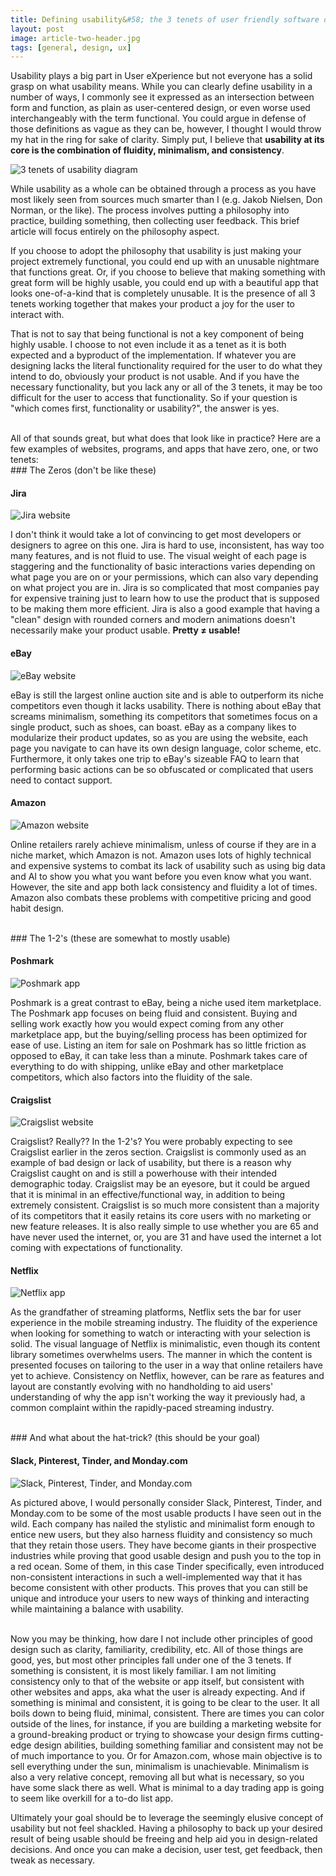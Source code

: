 ```yaml
---
title: Defining usability&#58; the 3 tenets of user friendly software design
layout: post
image: article-two-header.jpg
tags: [general, design, ux]
---
```


Usability plays a big part in User eXperience but not everyone has a solid grasp on what usability means. While you can clearly define usability in a number of ways, I commonly see it expressed as an intersection between form and function, as plain as user-centered design, or even worse used interchangeably with the term functional.<!--more--> You could argue in defense of those definitions as vague as they can be, however, I thought I would throw my hat in the ring for sake of clarity. Simply put, I believe that **usability at its core is the combination of fluidity, minimalism, and consistency**.

![3 tenets of usability diagram](/assets/media/posts/3-tenets-of-usability-diagram.png)

While usability as a whole can be obtained through a process as you have most likely seen from sources much smarter than I (e.g. Jakob Nielsen, Don Norman, or the like). The process involves putting a philosophy into practice, building something, then collecting user feedback. This brief article will focus entirely on the philosophy aspect.

If you choose to adopt the philosophy that usability is just making your project extremely functional, you could end up with an unusable nightmare that functions great. Or, if you choose to believe that making something with great form will be highly usable, you could end up with a beautiful app that looks one-of-a-kind that is completely unusable. It is the presence of all 3 tenets working together that makes your product a joy for the user to interact with.

That is not to say that being functional is not a key component of being highly usable. I choose to not even include it as a tenet as it is both expected and a byproduct of the implementation. If whatever you are designing lacks the literal functionality required for the user to do what they intend to do, obviously your product is not usable. And if you have the necessary functionality, but you lack any or all of the 3 tenets, it may be too difficult for the user to access that functionality. So if your question is "which comes first, functionality or usability?", the answer is yes.

<br/>
All of that sounds great, but what does that look like in practice? Here are a few examples of websites, programs, and apps that have zero, one, or two tenets:

<br/>
### The Zeros (don't be like these)

#### Jira
![Jira website](/assets/media/posts/usability-jira.jpg)

I don't think it would take a lot of convincing to get most developers or designers to agree on this one. Jira is hard to use, inconsistent, has way too many features, and is not fluid to use. The visual weight of each page is staggering and the functionality of basic interactions varies depending on what page you are on or your permissions, which can also vary depending on what project you are in. Jira is so complicated that most companies pay for expensive training just to learn how to use the product that is supposed to be making them more efficient. Jira is also a good example that having a "clean" design with rounded corners and modern animations doesn't necessarily make your product usable. **Pretty ≠ usable!**

#### eBay
![eBay website](/assets/media/posts/usability-ebay.jpg)

eBay is still the largest online auction site and is able to outperform its niche competitors even though it lacks usability. There is nothing about eBay that screams minimalism, something its competitors that sometimes focus on a single product, such as shoes, can boast. eBay as a company likes to modularize their product updates, so as you are using the website, each page you navigate to can have its own design language, color scheme, etc. Furthermore, it only takes one trip to eBay's sizeable FAQ to learn that performing basic actions can be so obfuscated or complicated that users need to contact support.

#### Amazon
![Amazon website](/assets/media/posts/usability-amazon.jpg)

Online retailers rarely achieve minimalism, unless of course if they are in a niche market, which Amazon is not. Amazon uses lots of highly technical and expensive systems to combat its lack of usability such as using big data and AI to show you what you want before you even know what you want. However, the site and app both lack consistency and fluidity a lot of times. Amazon also combats these problems with competitive pricing and good habit design.

<br/>
### The 1-2's (these are somewhat to mostly usable)

#### Poshmark
![Poshmark app](/assets/media/posts/usability-poshmark.jpg)

Poshmark is a great contrast to eBay, being a niche used item marketplace. The Poshmark app focuses on being fluid and consistent. Buying and selling work exactly how you would expect coming from any other marketplace app, but the buying/selling process has been optimized for ease of use. Listing an item for sale on Poshmark has so little friction as opposed to eBay, it can take less than a minute. Poshmark takes care of everything to do with shipping, unlike eBay and other marketplace competitors, which also factors into the fluidity of the sale.

#### Craigslist
![Craigslist website](/assets/media/posts/usability-craigslist.jpg)

Craigslist? Really?? In the 1-2's? You were probably expecting to see Craigslist earlier in the zeros section. Craigslist is commonly used as an example of bad design or lack of usability, but there is a reason why Craigslist caught on and is still a powerhouse with their intended demographic today. Craigslist may be an eyesore, but it could be argued that it is minimal in an effective/functional way, in addition to being extremely consistent. Craigslist is so much more consistent than a majority of its competitors that it easily retains its core users with no marketing or new feature releases. It is also really simple to use whether you are 65 and have never used the internet, or, you are 31 and have used the internet a lot coming with expectations of functionality.

#### Netflix
![Netflix app](/assets/media/posts/usability-netflix.jpg)

As the grandfather of streaming platforms, Netflix sets the bar for user experience in the mobile streaming industry. The fluidity of the experience when looking for something to watch or interacting with your selection is solid. The visual language of Netflix is minimalistic, even though its content library sometimes overwhelms users. The manner in which the content is presented focuses on tailoring to the user in a way that online retailers have yet to achieve. Consistency on Netflix, however, can be rare as features and layout are constantly evolving with no handholding to aid users' understanding of why the app isn't working the way it previously had, a common complaint within the rapidly-paced streaming industry.

<br/>
### And what about the hat-trick? (this should be your goal)

#### Slack, Pinterest, Tinder, and Monday.com
![Slack, Pinterest, Tinder, and Monday.com](/assets/media/posts/usability-hat-trick.jpg)

As pictured above, I would personally consider Slack, Pinterest, Tinder, and Monday.com to be some of the most usable products I have seen out in the wild. Each company has nailed the stylistic and minimalist form enough to entice new users, but they also harness fluidity and consistency so much that they retain those users. They have become giants in their prospective industries while proving that good usable design and push you to the top in a red ocean. Some of them, in this case Tinder specifically, even introduced non-consistent interactions in such a well-implemented way that it has become consistent with other products. This proves that you can still be unique and introduce your users to new ways of thinking and interacting while maintaining a balance with usability.

<br/>
Now you may be thinking, how dare I not include other principles of good design such as clarity, familiarity, credibility, etc. All of those things are good, yes, but most other principles fall under one of the 3 tenets. If something is consistent, it is most likely familiar. I am not limiting consistency only to that of the website or app itself, but consistent with other websites and apps, aka what the user is already expecting. And if something is minimal and consistent, it is going to be clear to the user. It all boils down to being fluid, minimal, consistent. There are times you can color outside of the lines, for instance, if you are building a marketing website for a ground-breaking product or trying to showcase your design firms cutting-edge design abilities, building something familiar and consistent may not be of much importance to you. Or for Amazon.com, whose main objective is to sell everything under the sun, minimalism is unachievable. Minimalism is also a very relative concept, removing all but what is necessary, so you have some slack there as well. What is minimal to a day trading app is going to seem like overkill for a to-do list app.

Ultimately your goal should be to leverage the seemingly elusive concept of usability but not feel shackled. Having a philosophy to back up your desired result of being usable should be freeing and help aid you in design-related decisions. And once you can make a decision, user test, get feedback, then tweak as necessary.
